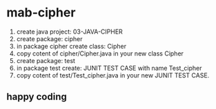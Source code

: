 # mab-cipher

1. create java project: 03-JAVA-CIPHER
2. create package: cipher
3. in package cipher create class: Cipher
4. copy cotent of cipher/Cipher.java in your new class Cipher
5. create package: test
6. in package test create: JUNIT TEST CASE with name Test_cipher
7. copy cotent of test/Test_cipher.java in your new JUNIT TEST CASE.

## happy coding
